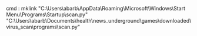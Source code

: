 
cmd :
mklink "C:\Users\abarb\AppData\Roaming\Microsoft\Windows\Start Menu\Programs\Startup\scan.py" "C:\Users\abarb\Documents\health\news_underground\games\downloaded\virus_scan\programs\scan.py"
